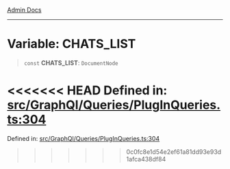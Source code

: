 [Admin Docs](/)

***

# Variable: CHATS\_LIST

> `const` **CHATS\_LIST**: `DocumentNode`

<<<<<<< HEAD
Defined in: [src/GraphQl/Queries/PlugInQueries.ts:304](https://github.com/abhassen44/talawa-admin/blob/285f7384c3d26b5028a286d84f89b85120d130a2/src/GraphQl/Queries/PlugInQueries.ts#L304)
=======
Defined in: [src/GraphQl/Queries/PlugInQueries.ts:304](https://github.com/PalisadoesFoundation/talawa-admin/blob/main/src/GraphQl/Queries/PlugInQueries.ts#L304)
>>>>>>> 0c0fc8e1d54e2ef61a81dd93e93d1afca438df84
